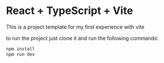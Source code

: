 # React + TypeScript + Vite

This is a project template for my first experience with vite

to run the project just clone it and 
run the following commands:

```bash
npm install
npm run dev
```

